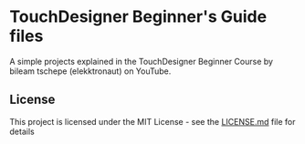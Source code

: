 # TouchDesigner Beginner's Guide files

A simple projects explained in the TouchDesigner Beginner Course by bileam tschepe (elekktronaut) on YouTube.

## License

This project is licensed under the MIT License - see the [LICENSE.md](LICENSE.md) file for details
